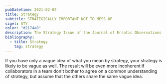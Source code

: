 ```yaml
---
pubDatetime: 2021-02-07
title: Strategy
subtitle: STRATEGICALLY IMPORTANT NOT TO MESS UP
sigel: STY
color: "#2174a8"
description: The Strategy Issue of the Journal of Erratic Observations sets out to develop an understanding of strategy that can be used across disciplines.
bibliography:
  - title: Strategy
    tag: strategy
---
```


If you have only a vague idea of what you mean by strategy, your strategy is likely to be vague as well. The result will be even more incoherent if collaborators in a team don't bother to agree on a common understanding of strategy, but assume that the others share the same vague idea.
